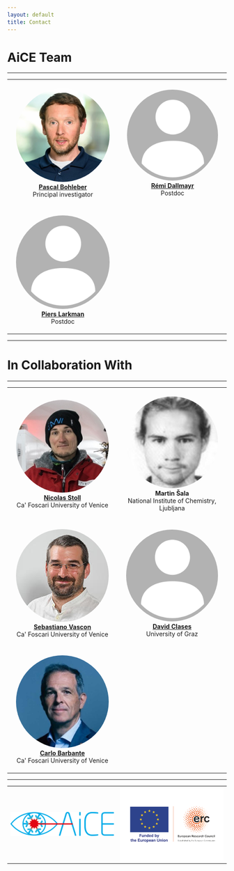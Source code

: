 ```yaml
---
layout: default
title: Contact
---
```


# AiCE Team

---

<div align="center">

<table>
  <tr>
    <td align="center" style="padding: 20px;">
      <img src="assets/pascal.png" width="300px" alt="Pascal" style="border-radius: 50%;"/><br />
      <strong> <a href="https://www.awi.de/ueber-uns/organisation/mitarbeiter/detailseite/pascal-bohleber.html" target="_blank"> Pascal Bohleber </a>  </strong><br />
      Principal investigator <br />
    </td>
    <td align="center" style="padding: 20px;">
      <img src="assets/placeholder.png" width="300px" alt="Remi" style="border-radius: 50%;"/><br />
      <strong> <a href="https://www.awi.de/en/about-us/organisation/staff/single-view/remi-dallmayr.html" target="_blank"> Rémi Dallmayr </a>  </strong><br />
      Postdoc<br />
    </td>
  </tr>
  <tr>
    <td align="center" style="padding: 20px;">
      <img src="assets/placeholder.png" width="300px" alt="Piers" style="border-radius: 50%;"/><br />
      <strong> <a href="https://www.awi.de/en/about-us/organisation/staff/single-view/piers-larkman.html" target="_blank"> Piers Larkman </a>  </strong><br />
      Postdoc<br />
    </td>
  </tr>
</table>

</div>

---

# In Collaboration With

---

<div align="center">

<table>
  <tr>
    <td align="center" style="padding: 20px;">
      <img src="assets/nico.jpg" width="300px" alt="Nico" style="border-radius: 50%;"/><br />
      <strong> <a href="https://www.unive.it/data/people/27488149" target="_blank"> Nicolas Stoll </a>  </strong><br />
      Ca' Foscari University of Venice <br />
    </td>
    <td align="center" style="padding: 20px;">
      <img src="assets/martin.png" width="300px" alt="Remi" style="border-radius: 50%;"/><br />
      <strong> Martin Šala </strong><br />
      National Institute of Chemistry, Ljubljana <br />
    </td>
  </tr>
  <tr>
    <td align="center" style="padding: 20px;">
      <img src="assets/seba.jpg" width="300px" alt="Piers" style="border-radius: 50%;"/><br />
      <strong> <a href="https://www.unive.it/data/persone/9588235" target="_blank"> Sebastiano Vascon </a>  </strong><br />
      Ca' Foscari University of Venice<br />
    </td>
    <td align="center" style="padding: 20px;">
      <img src="assets/placeholder.png" width="300px" alt="Piers" style="border-radius: 50%;"/><br />
      <strong> <a href="https://online.uni-graz.at/kfu_online/wbForschungsportal.cbShowPortal?pPersonNr=131432&pMode=E" target="_blank"> David Clases </a>  </strong><br />
      University of Graz<br />
    </td>
  </tr>
  <tr>
    <td align="center" style="padding: 20px;">
      <img src="assets/carlo.jpg" width="300px" alt="Piers" style="border-radius: 50%;"/><br />
      <strong> <a href="https://www.unive.it/data/people/5590288" target="_blank"> Carlo Barbante </a>  </strong><br />
      Ca' Foscari University of Venice<br />
    </td>
  </tr>
  
</table>

</div>

---

<table>
  <tr>
    <td>
      <img src="assets/aice.png" width="500px" alt="AiCE Logo" />
    </td>
    <td>
      <img src="assets/erc.png" width="500px" alt="ERC Logo" />
    </td>
  </tr>
</table>

